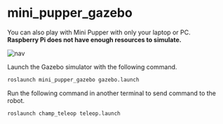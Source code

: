 # mini_pupper_gazebo

You can also play with Mini Pupper with only your laptop or PC.  
**Raspberry Pi does not have enough resources to simulate.**

![nav](imgs/instruction.gif)

Launch the Gazebo simulator with the following command.

```sh
roslaunch mini_pupper_gazebo gazebo.launch
```

Run the following command in another terminal to send command to the robot.

```sh
roslaunch champ_teleop teleop.launch
```
